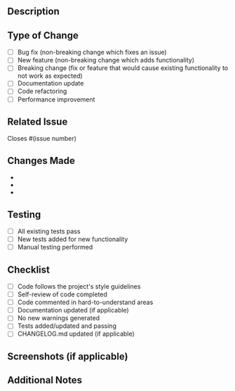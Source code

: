 ## Description

<!-- Provide a brief description of the changes in this PR -->

## Type of Change

<!-- Mark the relevant option with an "x" -->

- [ ] Bug fix (non-breaking change which fixes an issue)
- [ ] New feature (non-breaking change which adds functionality)
- [ ] Breaking change (fix or feature that would cause existing functionality to not work as expected)
- [ ] Documentation update
- [ ] Code refactoring
- [ ] Performance improvement

## Related Issue

<!-- Link to the issue this PR addresses -->
Closes #(issue number)

## Changes Made

<!-- List the specific changes made in this PR -->

-
-
-

## Testing

<!-- Describe the tests you ran to verify your changes -->

- [ ] All existing tests pass
- [ ] New tests added for new functionality
- [ ] Manual testing performed

## Checklist

<!-- Mark completed items with an "x" -->

- [ ] Code follows the project's style guidelines
- [ ] Self-review of code completed
- [ ] Code commented in hard-to-understand areas
- [ ] Documentation updated (if applicable)
- [ ] No new warnings generated
- [ ] Tests added/updated and passing
- [ ] CHANGELOG.md updated (if applicable)

## Screenshots (if applicable)

<!-- Add screenshots to help explain your changes -->

## Additional Notes

<!-- Any additional information that reviewers should know -->
